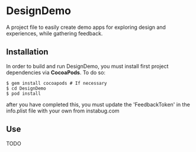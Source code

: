 DesignDemo
==========

A project file to easily create demo apps for exploring design and experiences, while gathering feedback.

## Installation
In order to build and run DesignDemo, you must install first project dependencies via **CocoaPods**. To do so:
```
$ gem install cocoapods # If necessary
$ cd DesignDemo
$ pod install
```

after you have completed this, you must update the 'FeedbackToken' in the info.plist file with your own from instabug.com

## Use
TODO
